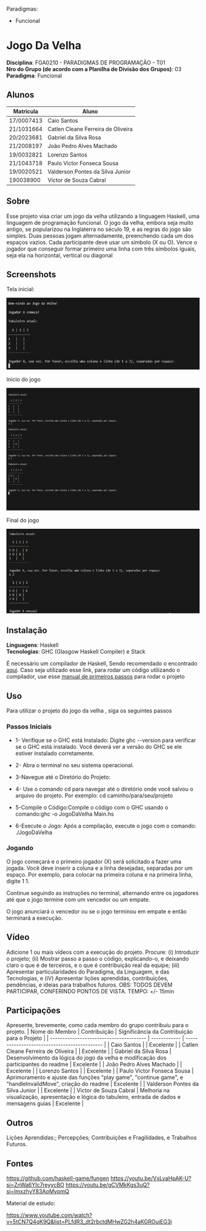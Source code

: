 
Paradigmas:
 - Funcional


# Jogo Da Velha

**Disciplina**: FGA0210 - PARADIGMAS DE PROGRAMAÇÃO - T01 <br>
**Nro do Grupo (de acordo com a Planilha de Divisão dos Grupos)**: 03<br>
**Paradigma**: Funcional<br>

## Alunos
|Matrícula | Aluno |
| -- | -- |
| 17/0007413  |  Caio Santos |
| 21/1031664  |  Catlen Cleane Ferreira de Oliveira |
| 20/2023681  |  Gabriel da Silva Rosa |
| 21/2008197  |  João Pedro Alves Machado |
| 19/0032821  |  Lorenzo Santos |
| 21/1043718  |  Paulo Victor Fonseca Sousa |
| 19/0020521  |  Valderson Pontes da Silva Junior |
| 190038900  |  Victor de Souza Cabral |

## Sobre 
Esse projeto visa criar um jogo da velha utilizando a linguagem Haskell, uma linguagem  de programação funcional. O jogo da velha, embora seja muito antigo, se popularizou na Inglaterra no século 19, e as regras do jogo são simples. Duas pessoas jogam alternadamente, preenchendo cada um dos espaços vazios. Cada participante deve usar um símbolo (X ou O). Vence o jogador que conseguir formar primeiro uma linha com três símbolos iguais, seja ela na horizontal, vertical ou diagonal
## Screenshots

Tela inicial:

![Inicio do jogo](/assets/Screenshot1.PNG)

Inicio do jogo

![Inicio do jogo](/assets/screenshot2.PNG)

Final do jogo

![Inicio do jogo](/assets/screenshot3.PNG)


## Instalação 
**Linguagens**:  Haskell<br>
**Tecnologias**: GHC (Glasgow Haskell Compiler) e Stack <br>

É necessário um compilador de Haskell, Sendo recomendado o encontrado [aqui](https://www.haskell.org/downloads/). Caso seja utilizado esse link, para rodar um código utilizando o compilador, use esse [manual de primeiros passos](https://www.haskell.org/ghcup/steps/) para rodar o projeto

## **Uso** 
Para utilizar o projeto do jogo da velha , siga os seguintes passos
### Passos Iniciais
* 1- Verifique se o GHC está Instalado:
Digite ghc --version para verificar se o GHC está instalado. Você deverá ver a versão do GHC se ele estiver instalado corretamente.
* 2- Abra o terminal no seu sistema operacional.
* 3-Navegue até o Diretório do Projeto:
* 4- Use o comando cd para navegar até o diretório onde você salvou o arquivo do projeto. Por exemplo:
cd caminho/para/seu/projeto
* 5-Compile o Código:Compile o código com o GHC usando o comando:ghc -o JogoDaVelha Main.hs

* 6-Execute o Jogo:
Após a compilação, execute o jogo com o comando:
./JogoDaVelha

### Jogando
O jogo começará e o primeiro jogador (X) será solicitado a fazer uma jogada.
Você deve inserir a coluna e a linha desejadas, separadas por um espaço. Por exemplo, para colocar na primeira coluna e na primeira linha, digite 1 1.

Continue seguindo as instruções no terminal, alternando entre os jogadores até que o jogo termine com um vencedor ou um empate.

O jogo anunciará o vencedor ou se o jogo terminou em empate e então terminará a execução.

## Vídeo
Adicione 1 ou mais vídeos com a execução do projeto.
Procure: 
(i) Introduzir o projeto;
(ii) Mostrar passo a passo o código, explicando-o, e deixando claro o que é de terceiros, e o que é contribuição real da equipe;
(iii) Apresentar particularidades do Paradigma, da Linguagem, e das Tecnologias, e
(iV) Apresentar lições aprendidas, contribuições, pendências, e ideias para trabalhos futuros.
OBS: TODOS DEVEM PARTICIPAR, CONFERINDO PONTOS DE VISTA.
TEMPO: +/- 15min

## Participações
Apresente, brevemente, como cada membro do grupo contribuiu para o projeto.
| Nome do Membro                          | Contribuição | Significância da Contribuição para o Projeto |
| --------------------------------------- | ------------ | -------------------------------------------- |
| Caio Santos                             |              | Excelente                                    |
| Catlen Cleane Ferreira de Oliveira      |              | Excelente                                    |
| Gabriel da Silva Rosa                   | Desenvolvimento da lógica do jogo da velha e modificação dos participantes do readme                               | Excelente                                    |
| João Pedro Alves Machado                |              | Excelente                                    |
| Lorenzo Santos                          |              | Excelente                                    |
| Paulo Victor Fonseca Sousa              | Aprimoramento e ajuste das funções "play game", "continue game", e "handleInvalidMove", criação do readme          | Excelente                                       |
| Valderson Pontes da Silva Junior        |              | Excelente                                    |
| Victor de Souza Cabral                  | Melhoria na visualização, apresentação e lógica do tabuleiro, entrada de dados e mensagens guias                   | Excelente                                    |

## Outros 

 Lições Aprendidas:;
 Percepções;
 Contribuições e Fragilidades, e
 Trabalhos Futuros.

## Fontes
https://github.com/haskell-game/fungen
https://youtu.be/VxLvaHpAK-U?si=ZnWa6YIc7reyycBO
https://youtu.be/gCVMkKgs3uQ?si=lmxzhyY83AoMypmQ

Material de estudo:

https://www.youtube.com/watch?v=5tCN7Q4qK9Q&list=PLfdR3_dt2rbctdMHwZG2h4aKGROujEG3j
